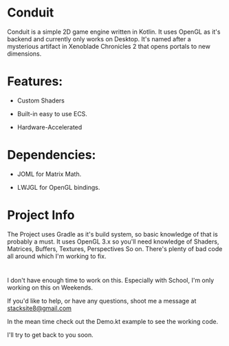 # Conduit
Conduit is a simple 2D game engine written in Kotlin. It uses OpenGL as it's backend and currently only works on Desktop.
It's named after a mysterious artifact in Xenoblade Chronicles 2 that opens portals to new dimensions.

# Features:

- Custom Shaders

- Built-in easy to use ECS.

- Hardware-Accelerated

# Dependencies: 

- JOML for Matrix Math.

- LWJGL for OpenGL bindings.

# Project Info

The Project uses Gradle as it's build system, so basic knowledge of that is probably a must. 
It uses OpenGL 3.x so you'll need knowledge of Shaders, Matrices, Buffers, Textures, Perspectives
So on. There's plenty of bad code all around which I'm working to fix. 


# 

I don't have enough time to work on this. Especially with School, I'm only working on this on Weekends.

If you'd like to help, or have any questions, shoot me a message at stacksite8@gmail.com

In the mean time check out the Demo.kt example to see the working code.

I'll try to get back to you soon. 


